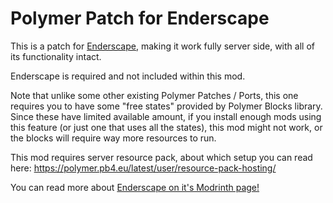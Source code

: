 # Polymer Patch for Enderscape
This is a patch for [Enderscape](https://modrinth.com/mod/enderscape),
making it work fully server side, with all of its functionality intact.

Enderscape is required and not included within this mod.

Note that unlike some other existing Polymer Patches / Ports, this one requires you to have some "free states" provided by Polymer Blocks library.
Since these have limited available amount, if you install enough mods using this feature (or just one that uses all the states), this mod might not work,
or the blocks will require way more resources to run.

This mod requires server resource pack, about which setup you can read here: https://polymer.pb4.eu/latest/user/resource-pack-hosting/

You can read more about [Enderscape on it's Modrinth page!](https://modrinth.com/mod/enderscape)
